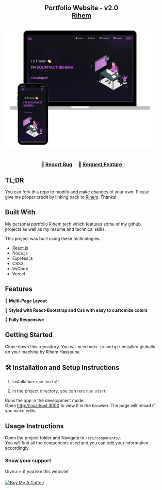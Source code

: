 <h2 align="center">
  Portfolio Website - v2.0<br/>
  <a href="/" target="_blank">Rihem</a>
</h2>
<div align="center">
  <img alt="Demo" src="./Images/readme-img1.png" />
</div>

<br/>

<h3 align="center">
    🔹
    <a href="/">Report Bug</a> &nbsp; &nbsp;
    🔹
    <a href="/">Request Feature</a>
</h3>

## TL;DR

You can fork this repo to modify and make changes of your own. Please give me proper credit by linking back to [Rihem](https://github.com/rihemhs). Thanks!

## Built With

My personal portfolio <a href="/" target="_blank">Rihem.tech</a> which features some of my github projects as well as my resume and technical skills.<br/>

This project was built using these technologies.

- React.js
- Node.js
- Express.js
- CSS3
- VsCode
- Vercel

## Features

**📖 Multi-Page Layout**

**🎨 Styled with React-Bootstrap and Css with easy to customize colors**

**📱 Fully Responsive**

## Getting Started

Clone down this repository. You will need `node.js` and `git`
 installed globally on your machine by Rihem Hassouna

## 🛠 Installation and Setup Instructions

1. Installation: `npm install`

2. In the project directory, you can run: `npm start`

Runs the app in the development mode.\
Open [http://localhost:3000](http://localhost:3000) to view it in the browser.
The page will reload if you make edits.

## Usage Instructions

Open the project folder and Navigate to `/src/components/`. <br/>
You will find all the components used and you can edit your information accordingly.

### Show your support

Give a ⭐ if you like this website!

<a href="/" target="_blank">
<img src="https://cdn.buymeacoffee.com/buttons/v2/default-violet.png" 
alt="Buy Me A Coffee" 
height= "60px" width= "217px" ></a>
